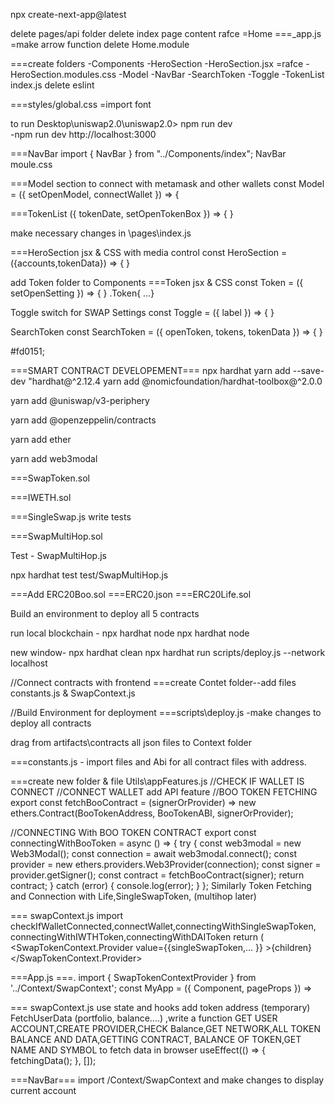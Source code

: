npx create-next-app@latest

delete pages/api folder 
delete index page content 
rafce =Home 
===_app.js =make arrow function 
delete Home.module

===create folders 
 -Components
    -HeroSection 
        -HeroSection.jsx =rafce
        -HeroSection.modules.css
    -Model
    -NavBar
    -SearchToken
    -Toggle
    -TokenList
    index.js
delete eslint 

===styles/global.css =import font 


to run  Desktop\uniswap2.0\uniswap2.0> npm run dev  
-npm run dev 
http://localhost:3000

===NavBar 
import { NavBar } from "../Components/index";
<NavBar/>
NavBar moule.css 

===Model section to connect with metamask and other wallets
const Model = ({ setOpenModel, connectWallet }) => {

===TokenList ({ tokenDate, setOpenTokenBox }) => { } 

make necessary changes in \pages\index.js

===HeroSection jsx & CSS with media control 
const HeroSection = ({accounts,tokenData}) => { } 

add Token folder to Components 
===Token jsx & CSS 
const Token = ({ setOpenSetting }) => { }
.Token{ ...} 

Toggle switch for SWAP Settings
const Toggle = ({ label }) => { }

SearchToken 
const SearchToken = ({ openToken, tokens, tokenData }) => { }

#fd0151;

===SMART CONTRACT DEVELOPEMENT===
npx hardhat
yarn add --save-dev "hardhat@^2.12.4 
yarn add @nomicfoundation/hardhat-toolbox@^2.0.0

yarn add @uniswap/v3-periphery

yarn add @openzeppelin/contracts

yarn add ether

yarn add web3modal

===SwapToken.sol

===IWETH.sol

===SingleSwap.js write tests 

===SwapMultiHop.sol

Test  - SwapMultiHop.js

npx hardhat test test/SwapMultiHop.js

===Add  ERC20Boo.sol
===ERC20.json
===ERC20Life.sol


Build an environment to deploy all  5 contracts 

run local blockchain - npx hardhat node 
npx hardhat node 

new window- 
npx hardhat clean 
npx hardhat run scripts/deploy.js --network localhost

//Connect contracts with frontend
===create Contet folder--add files constants.js & SwapContext.js 

//Build Environment for deployment 
===scripts\deploy.js -make changes to deploy all contracts 

drag from artifacts\contracts all json files to Context folder  

===constants.js - import files and Abi for all contract files with address.

===create new folder & file 
Utils\appFeatures.js
//CHECK IF WALLET IS CONNECT
//CONNECT WALLET
add API feature 
//BOO TOKEN FETCHING 
export const fetchBooContract = (signerOrProvider) =>
  new ethers.Contract(BooTokenAddress, BooTokenABI, signerOrProvider);

//CONNECTING With BOO TOKEN CONTRACT
export const connectingWithBooToken = async () => {
  try {
    const web3modal = new Web3Modal();
    const connection = await web3modal.connect();
    const provider = new ethers.providers.Web3Provider(connection);
    const signer = provider.getSigner();
    const contract = fetchBooContract(signer);
    return contract;
  } catch (error) {
    console.log(error);
  }
};
Similarly Token Fetching and Connection with Life,SingleSwapToken, (multihop later) 



=== swapContext.js
import checkIfWalletConnected,connectWallet,connectingWithSingleSwapToken,
  connectingWithIWTHToken,connectingWithDAIToken
    return (
    <SwapTokenContext.Provider
      value={{singleSwapToken,...      }}
      >{children}
    </SwapTokenContext.Provider>

===App.js ===.
import { SwapTokenContextProvider } from '../Context/SwapContext';
const MyApp = ({ Component, pageProps }) => 
<div>
<SwapTokenContextProvider>
<NavBar/>
<Component {...pageProps} />
</SwapTokenContextProvider>
</div>


=== swapContext.js
use state and hooks 
add token address (temporary)
FetchUserData (portfolio, balance....) ,write a function GET USER ACCOUNT,CREATE PROVIDER,CHECK Balance,GET NETWORK,ALL TOKEN BALANCE AND DATA,GETTING CONTRACT, BALANCE OF TOKEN,GET NAME AND SYMBOL
 to fetch data in browser 
 useEffect(() => {
    fetchingData();
  }, []);

  ===NavBar===
  import /Context/SwapContext and make changes to display current account 